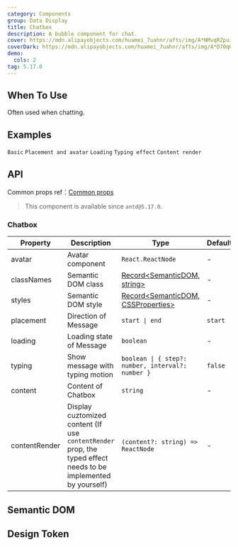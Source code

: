 ```yaml
---
category: Components
group: Data Display
title: Chatbox
description: A bubble component for chat.
cover: https://mdn.alipayobjects.com/huamei_7uahnr/afts/img/A*NMvqRZpuJfQAAAAAAAAAAAAADrJ8AQ/original
coverDark: https://mdn.alipayobjects.com/huamei_7uahnr/afts/img/A*D70qQJJmzhgAAAAAAAAAAAAADrJ8AQ/original
demo:
  cols: 2
tag: 5.17.0
---
```


## When To Use

Often used when chatting.

## Examples

<!-- prettier-ignore -->
<code src="./demo/basic.tsx">Basic</code>
<code src="./demo/avatar-and-placement.tsx">Placement and avatar</code>
<code src="./demo/loading.tsx">Loading</code>
<code src="./demo/typing.tsx">Typing effect</code>
<code src="./demo/contentRender.tsx">Content render</code>

## API

Common props ref：[Common props](/docs/react/common-props)

> This component is available since `antd@5.17.0`.

### Chatbox

| Property | Description | Type | Default | Version |
| --- | --- | --- | --- | --- |
| avatar | Avatar component | `React.ReactNode` | - |  |
| classNames | Semantic DOM class | [Record<SemanticDOM, string>](#semantic-dom) | - |  |
| styles | Semantic DOM style | [Record<SemanticDOM, CSSProperties>](#semantic-dom) | - |  |
| placement | Direction of Message | `start \| end` | `start` |  |
| loading | Loading state of Message | `boolean` | - |  |
| typing | Show message with typing motion | `boolean \| { step?: number, interval?: number }` | `false` |  |
| content | Content of Chatbox | `string` | - |  |
| contentRender | Display cuztomized content (If use `contentRender` prop, the typed effect needs to be implemented by yourself) | `(content?: string) => ReactNode` | - |  |

## Semantic DOM

<code src="./demo/_semantic.tsx" simplify="true"></code>

## Design Token

<ComponentTokenTable component="Chatbox"></ComponentTokenTable>
